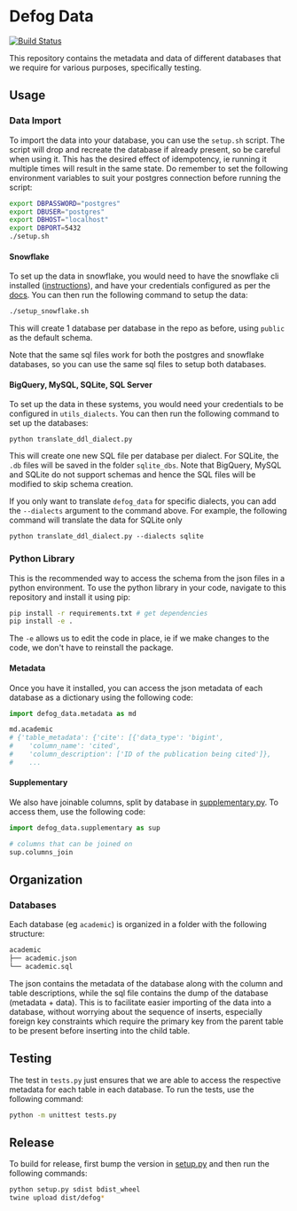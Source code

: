 # Defog Data

[![Build Status](https://github.com/defog-ai/defog-data/actions/workflows/main.yml/badge.svg)](https://github.com/defog-ai/defog-data/actions/workflows/main.yml)

This repository contains the metadata and data of different databases that we require for various purposes, specifically testing.

## Usage

### Data Import

To import the data into your database, you can use the `setup.sh` script. The script will drop and recreate the database if already present, so be careful when using it. This has the desired effect of idempotency, ie running it multiple times will result in the same state. Do remember to set the following environment variables to suit your postgres connection before running the script:

```sh
export DBPASSWORD="postgres"
export DBUSER="postgres"
export DBHOST="localhost"
export DBPORT=5432
./setup.sh
```

#### Snowflake

To set up the data in snowflake, you would need to have the snowflake cli installed ([instructions](https://docs.snowflake.com/en/user-guide/snowsql-install-config)), and have your credentials configured as per the [docs](https://docs.snowflake.com/en/user-guide/snowsql-config). You can then run the following command to setup the data:

```sh
./setup_snowflake.sh
```

This will create 1 database per database in the repo as before, using `public` as the default schema.

Note that the same sql files work for both the postgres and snowflake databases, so you can use the same sql files to setup both databases.

#### BigQuery, MySQL, SQLite, SQL Server

To set up the data in these systems, you would need your credentials to be configured in `utils_dialects`. You can then run the following command to set up the databases:

```
python translate_ddl_dialect.py
```

This will create one new SQL file per database per dialect.
For SQLite, the `.db` files will be saved in the folder `sqlite_dbs`.
Note that BigQuery, MySQL and SQLite do not support schemas and hence the SQL files will be modified to skip schema creation.

If you only want to translate `defog_data` for specific dialects, you can add the `--dialects` argument to the command above. For example, the following command will translate the data for SQLite only

```
python translate_ddl_dialect.py --dialects sqlite
```

### Python Library

This is the recommended way to access the schema from the json files in a python environment. To use the python library in your code, navigate to this repository and install it using pip:

```sh
pip install -r requirements.txt # get dependencies
pip install -e .
```

The `-e` allows us to edit the code in place, ie if we make changes to the code, we don't have to reinstall the package.

#### Metadata

Once you have it installed, you can access the json metadata of each database as a dictionary using the following code:

```python
import defog_data.metadata as md

md.academic
# {'table_metadata': {'cite': [{'data_type': 'bigint',
#    'column_name': 'cited',
#    'column_description': ['ID of the publication being cited']},
#    ...
```

#### Supplementary

We also have joinable columns, split by database in [supplementary.py](defog_data/supplementary.py). To access them, use the following code:

```python
import defog_data.supplementary as sup

# columns that can be joined on
sup.columns_join
```

## Organization

### Databases

Each database (eg `academic`) is organized in a folder with the following structure:

```sh
academic
├── academic.json
└── academic.sql
```

The json contains the metadata of the database along with the column and table descriptions, while the sql file contains the dump of the database (metadata + data). This is to facilitate easier importing of the data into a database, without worrying about the sequence of inserts, especially foreign key constraints which require the primary key from the parent table to be present before inserting into the child table.

## Testing

The test in `tests.py` just ensures that we are able to access the respective metadata for each table in each database. To run the tests, use the following command:

```sh
python -m unittest tests.py
```

## Release

To build for release, first bump the version in [setup.py](setup.py) and then run the following commands:

```sh
python setup.py sdist bdist_wheel
twine upload dist/defog*
```
